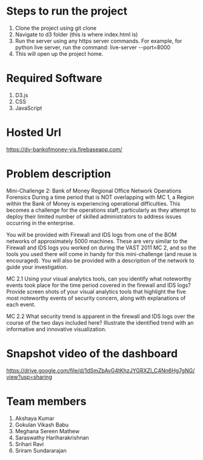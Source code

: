 
# Steps to run the project
1) Clone the project using git clone
2) Navigate to d3 folder (this is where index.html is)
3) Run the server using any https server commands. For example, for python live server, run the command: 
live-server --port=8000
4) This will open up the project home.

# Required Software
  1) D3.js
  2) CSS
  3) JavaScript

# Hosted Url
https://dv-bankofmoney-vis.firebaseapp.com/

# Problem description

Mini-Challenge 2: Bank of Money Regional Office Network Operations Forensics
During a time period that is NOT overlapping with MC 1, a Region within the Bank of Money is experiencing operational difficulties. This becomes a challenge for the operations staff, particularly as they attempt to deploy their limited number of skilled administrators to address issues occurring in the enterprise.

You will be provided with Firewall and IDS logs from one of the BOM networks of approximately 5000 machines. These are very similar to the Firewall and IDS logs you worked on during the VAST 2011 MC 2, and so the tools you used there will come in handy for this mini-challenge (and reuse is encouraged). You will also be provided with a description of the network to guide your investigation.

MC 2.1 Using your visual analytics tools, can you identify what noteworthy events took place for the time period covered in the firewall and IDS logs? Provide screen shots of your visual analytics tools that highlight the five most noteworthy events of security concern, along with explanations of each event.

MC 2.2 What security trend is apparent in the firewall and IDS logs over the course of the two days included here? Illustrate the identified trend with an informative and innovative visualization.

# Snapshot video of the dashboard
https://drive.google.com/file/d/1dSmZbAvG4tKhzJYGRXZI_C4Nn6Hg7gNG/view?usp=sharing

# Team members
  1. Akshaya Kumar
  2. Gokulan Vikash Babu
  3. Meghana Sereen Mathew
  4. Saraswathy Hariharakrishnan
  5. Srihari Ravi
  6. Sriram Sundararajan
